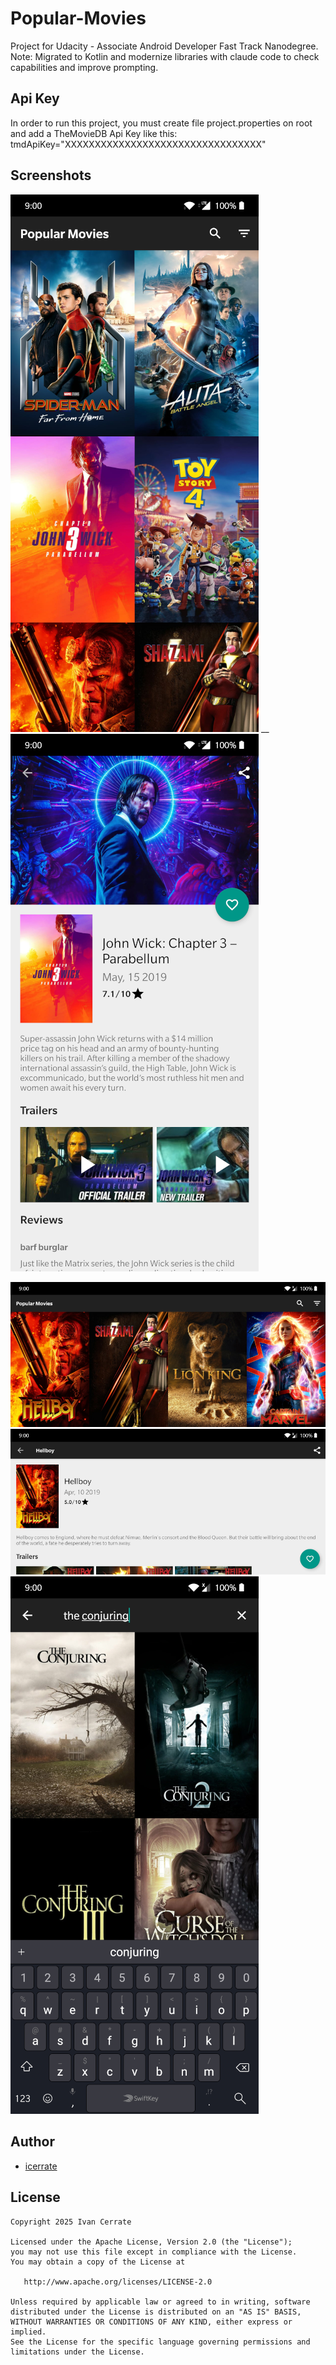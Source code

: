 # Popular-Movies

Project for Udacity - Associate Android Developer Fast Track Nanodegree.
Note: Migrated to Kotlin and modernize libraries with claude code to check capabilities and improve prompting. 

## Api Key

In order to run this project, you must create file project.properties on root and add a TheMovieDB Api Key like this: 
tmdApiKey="XXXXXXXXXXXXXXXXXXXXXXXXXXXXXXXXX"

## Screenshots

![](https://github.com/icerrate/Popular-Movies/blob/master/art/01.png) __
![](https://github.com/icerrate/Popular-Movies/blob/master/art/02.png)

![](https://github.com/icerrate/Popular-Movies/blob/master/art/03.png)
![](https://github.com/icerrate/Popular-Movies/blob/master/art/04.png)
![](https://github.com/icerrate/Popular-Movies/blob/master/art/05.png)

## Author

* [icerrate](https://github.com/icerrate)

## License

    Copyright 2025 Ivan Cerrate

    Licensed under the Apache License, Version 2.0 (the "License");
    you may not use this file except in compliance with the License.
    You may obtain a copy of the License at

       http://www.apache.org/licenses/LICENSE-2.0

    Unless required by applicable law or agreed to in writing, software
    distributed under the License is distributed on an "AS IS" BASIS,
    WITHOUT WARRANTIES OR CONDITIONS OF ANY KIND, either express or implied.
    See the License for the specific language governing permissions and
    limitations under the License.